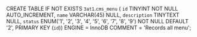
CREATE TABLE IF NOT EXISTS `3at1`.`cms_menu` (
  `id` TINYINT NOT NULL AUTO_INCREMENT,
  `name` VARCHAR(45) NULL,
  `description` TINYTEXT NULL,
  `status` ENUM('1', '2', '3', '4', '5', '6', '7', '8', '9') NOT NULL DEFAULT '2',
  PRIMARY KEY (`id`))
ENGINE = InnoDB
COMMENT = 'Records all menu';

